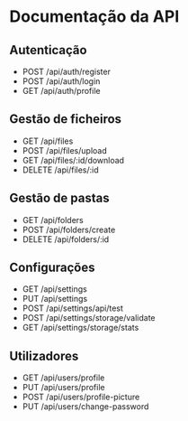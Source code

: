 # Documentação da API

## Autenticação
- POST /api/auth/register
- POST /api/auth/login
- GET /api/auth/profile

## Gestão de ficheiros
- GET /api/files
- POST /api/files/upload
- GET /api/files/:id/download
- DELETE /api/files/:id

## Gestão de pastas
- GET /api/folders
- POST /api/folders/create
- DELETE /api/folders/:id

## Configurações
- GET /api/settings
- PUT /api/settings
- POST /api/settings/api/test
- POST /api/settings/storage/validate
- GET /api/settings/storage/stats

## Utilizadores
- GET /api/users/profile
- PUT /api/users/profile
- POST /api/users/profile-picture
- PUT /api/users/change-password
